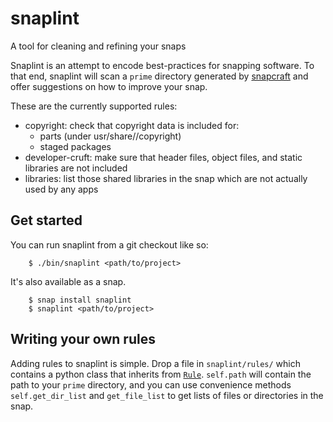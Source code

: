 # snaplint
A tool for cleaning and refining your snaps

Snaplint is an attempt to encode best-practices for snapping software. To that end, snaplint will scan a `prime` directory generated by [snapcraft] and offer suggestions on how to improve your snap.

These are the currently supported rules:
 * copyright: check that copyright data is included for:
   * parts (under usr/share/<part name>/copyright)
   * staged packages
 * developer-cruft: make sure that header files, object files, and static libraries are not included
 * libraries: list those shared libraries in the snap which are not actually used by any apps
 
## Get started
You can run snaplint from a git checkout like so:

        $ ./bin/snaplint <path/to/project>

It's also available as a snap.

        $ snap install snaplint
        $ snaplint <path/to/project>
        
## Writing your own rules
Adding rules to snaplint is simple. Drop a file in `snaplint/rules/` which contains a python class that inherits from [`Rule`](snaplint/_rule.py). `self.path` will contain the path to your `prime` directory, and you can use convenience methods `self.get_dir_list` and `get_file_list` to get lists of files or directories in the snap.

[snapcraft]: https://github.com/snapcore/snapcraft
